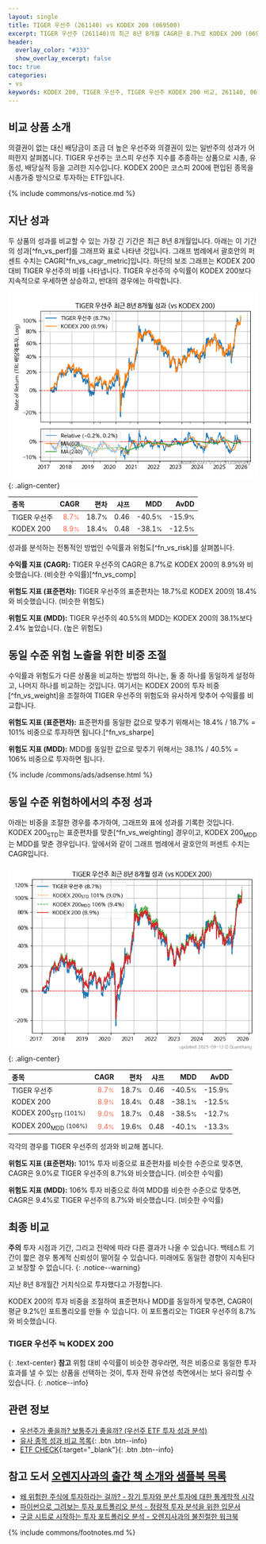 ```yaml
---
layout: single
title: TIGER 우선주 (261140) vs KODEX 200 (069500)
excerpt: TIGER 우선주 (261140)의 최근 8년 8개월 CAGR은 8.7%로 KODEX 200 (069500)의 8.9%와 비슷했습니다.
header:
  overlay_color: "#333"
  show_overlay_excerpt: false
toc: true
categories:
- vs
keywords: KODEX 200, TIGER 우선주, TIGER 우선주 KODEX 200 비교, 261140, 069500, 261140 261140 비교
---
```


## 비교 상품 소개


의결권이 없는 대신 배당금이 조금 더 높은 우선주와 의결권이 있는 일반주의 성과가 어떠한지 살펴봅니다. TIGER 우선주는 코스피 우선주 지수를 추종하는 상품으로 시총, 유동성, 배당실적 등을 고려한 지수입니다. KODEX 200은 코스피 200에 편입된 종목을 시총가중 방식으로 투자하는 ETF입니다.



{% include commons/vs-notice.md %}

## 지난 성과

두 상품의 성과를 비교할 수 있는 가장 긴 기간은 최근 8년 8개월입니다. 아래는 이 기간의 성과[^fn_vs_perf]를 그래프와 표로 나타낸 것입니다.
그래프 범례에서 괄호안의 퍼센트 수치는 CAGR[^fn_vs_cagr_metric]입니다.
하단의 보조 그래프는 KODEX 200 대비 TIGER 우선주의 비를 나타냅니다.
TIGER 우선주의 수익률이 KODEX 200보다 지속적으로 우세하면 상승하고, 반대의 경우에는 하락합니다.

![TIGER 우선주](/vs/images/261140-vs-069500_dual.png){: .align-center}

| **종목** | **CAGR** | **편차** | **샤프** | **MDD** | **AvDD** |
| :------------ | ------: | -----------: | -------: | ------: | -------: |
| TIGER 우선주 | <span style="color: tomato">8.7<small>%</small></span> | 18.7<small>%</small> | 0.46 | -40.5<small>%</small> | -15.9<small>%</small> |
| KODEX 200 | <span style="color: tomato">8.9<small>%</small></span> | 18.4<small>%</small> | 0.48 | -38.1<small>%</small> | -12.5<small>%</small> |

<!-- more -->


성과를 분석하는 전통적인 방법인 수익률과 위험도[^fn_vs_risk]를 살펴봅니다.

**수익률 지표 (CAGR):** TIGER 우선주의 CAGR은 8.7%로 KODEX 200의 8.9%와 비슷했습니다. (비슷한 수익률)[^fn_vs_comp]

**위험도 지표 (표준편차):** TIGER 우선주의 표준편차는 18.7%로 KODEX 200의 18.4%와 비슷했습니다. (비슷한 위험도)

**위험도 지표 (MDD):** TIGER 우선주의 40.5%의 MDD는 KODEX 200의 38.1%보다 2.4% 높았습니다. (높은 위험도)



## 동일 수준 위험 노출을 위한 비중 조절

수익률과 위험도가 다른 상품을 비교하는 방법의 하나는, 둘 중 하나를 동일하게 설정하고, 나머지 하나를 비교하는 것입니다.
여기서는 KODEX 200의 투자 비중[^fn_vs_weight]을 조절하여 TIGER 우선주의 위험도와 유사하게 맞추어 수익률를 비교합니다.

**위험도 지표 (표준편차):** 표준편차를 동일한 값으로 맞추기 위해서는 18.4% / 18.7% = 101% 비중으로 투자하면 됩니다.[^fn_vs_sharpe]

**위험도 지표 (MDD):** MDD를 동일한 값으로 맞추기 위해서는 38.1% / 40.5% = 106% 비중으로 투자하면 됩니다.


{% include /commons/ads/adsense.html %}



## 동일 수준 위험하에서의 추정 성과

아래는 비중을 조절한 경우를 추가하여, 그래프와 표에 성과를 기록한 것입니다.
KODEX 200<sub>STD</sub>는 표준편차를 맞춘[^fn_vs_weighting] 경우이고, KODEX 200<sub>MDD</sub>는 MDD를 맞춘 경우입니다.
앞에서와 같이 그래프 범례에서 괄호안의 퍼센트 수치는 CAGR입니다.


![TIGER 우선주](/vs/images/261140-vs-069500.png){: .align-center}



| **종목** | **CAGR** | **편차** | **샤프** | **MDD** | **AvDD** |
| :------------ | ------: | -----------: | -------: | ------: | -------: |
| TIGER 우선주 | <span style="color: tomato">8.7<small>%</small></span> | 18.7<small>%</small> | 0.46 | -40.5<small>%</small> | -15.9<small>%</small> |
| KODEX 200 | <span style="color: tomato">8.9<small>%</small></span> | 18.4<small>%</small> | 0.48 | -38.1<small>%</small> | -12.5<small>%</small> |
| KODEX 200<sub>STD</sub> <small>(101%)</small> | <span style="color: tomato">9.0<small>%</small></span> | 18.7<small>%</small> | 0.48 | -38.5<small>%</small> | -12.7<small>%</small> |
| KODEX 200<sub>MDD</sub> <small>(106%)</small> | <span style="color: tomato">9.4<small>%</small></span> | 19.6<small>%</small> | 0.48 | -40.1<small>%</small> | -13.3<small>%</small> |



각각의 경우를 TIGER 우선주의 성과와 비교해 봅니다.

**위험도 지표 (표준편차):** 101% 투자 비중으로 표준편차를 비슷한 수준으로 맞추면, CAGR은 9.0%로 TIGER 우선주의 8.7%와 비슷했습니다. (비슷한 수익률)

**위험도 지표 (MDD):** 106% 투자 비중으로 하여 MDD를 비슷한 수준으로 맞추면, CAGR은 9.4%로 TIGER 우선주의 8.7%와 비슷했습니다. (비슷한 수익률)




## 최종 비교

**주의** 투자 시점과 기간, 그리고 전략에 따라 다른 결과가 나올 수 있습니다. 백테스트 기간이 짧은 경우 통계적 신뢰성이 떨어질 수 있습니다. 미래에도 동일한 경향이 지속된다고 보장할 수 없습니다.
{: .notice--warning}

지난 8년 8개월간 거치식으로 투자했다고 가정합니다.

KODEX 200의 투자 비중을 조절하여 표준편차나 MDD를 동일하게 맞추면, CAGR이 평균 9.2%인 포트폴리오를 만들 수 있습니다.
이 포트폴리오는 TIGER 우선주의 8.7%와 비슷했습니다.

### TIGER 우선주 ≒ KODEX 200
{: .text-center}
**참고** 위험 대비 수익률이 비슷한 경우라면, 적은 비중으로 동일한 투자 효과를 낼 수 있는 상품을 선택하는 것이, 투자 전략 유연성 측면에서는 보다 유리할 수 있습니다.
{: .notice--info}


## 관련 정보

- [우선주가 좋을까? 보통주가 좋을까? (우선주 ETF 투자 성과 분석)](https://kongdori.tistory.com/161)
- [유사 종목 성과 비교 목록](/vs/){: .btn .btn--info}
- [ETF CHECK](https://www.etfcheck.co.kr/mobile/etpitem/069500/compare?compCode%5B%5D=261140){:target="_blank"}{: .btn .btn--info}


## 참고 도서 [오렌지사과의 출간 책 소개와 샘플북 목록](https://kongdori.tistory.com/691)

- [왜 위험한 주식에 투자하라는 걸까? - 장기 투자와 분산 투자에 대한 통계학적 시각](https://kongdori.tistory.com/421)
- [파이썬으로 그려보는 투자 포트폴리오 분석  - 정량적 투자 분석을 위한 입문서](https://kongdori.tistory.com/643)
- [구글 시트로 시작하는 투자 포트폴리오 분석 - 오렌지사과의 불친절한 워크북](https://kongdori.tistory.com/449)

{% include commons/footnotes.md %}
